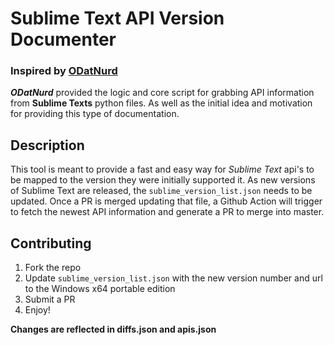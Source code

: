 # Sublime Text API Version Documenter
### Inspired by [ODatNurd](https://github.com/OdatNurd)
_**ODatNurd**_ provided the logic and core script for grabbing API information from **Sublime Texts** python files. As well as the initial idea and motivation for providing this type of documentation.


## Description
This tool is meant to provide a fast and easy way for _Sublime Text_ api's to be mapped to the version they were initially supported it. As new versions of Sublime Text are released, the `sublime_version_list.json` needs to be updated. Once a PR is merged updating that file, a Github Action will trigger to fetch the newest API information and generate a PR to merge into master.


## Contributing
1. Fork the repo
2. Update `sublime_version_list.json` with the new version number and url to the Windows x64 portable edition
3. Submit a PR
4. Enjoy!

**Changes are reflected in diffs.json and apis.json**
